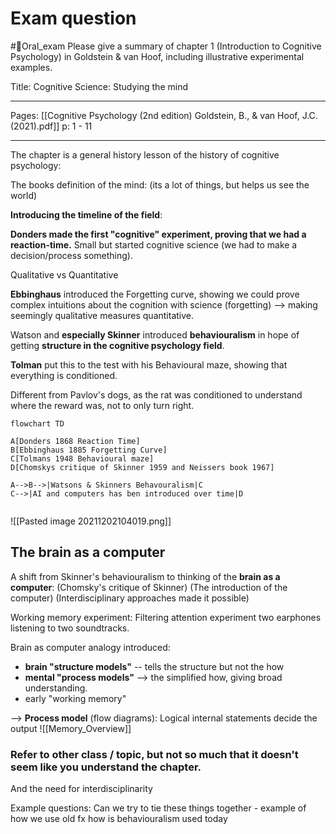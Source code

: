 # Exam question
#📝Oral_exam
Please give a summary of chapter 1 (Introduction to Cognitive Psychology) in Goldstein & van Hoof, including illustrative experimental examples.

Title:
Cognitive Science: Studying the mind
___ 
Pages: [[Cognitive Psychology (2nd edition) Goldstein, B., & van Hoof, J.C. (2021).pdf]] 
p: 1 - 11

---

The chapter is a general history lesson of the history of cognitive psychology: 

The books definition of the mind: (its a lot of things, but helps us see the world)

**Introducing the timeline of the field**:

**Donders made the first "cognitive" experiment, proving that we had a reaction-time.** Small but started cognitive science (we had to make a decision/process something).

Qualitative vs Quantitative

**Ebbinghaus** introduced the Forgetting curve, showing we could prove complex intuitions about the cognition with science (forgetting) 
--> making seemingly qualitative measures quantitative.


Watson and **especially Skinner** introduced **behaviouralism** in hope of getting **structure in the cognitive psychology field**.

**Tolman** put this to the test with his Behavioural maze, showing that everything is conditioned. 

Different from Pavlov's dogs, as the rat was conditioned to understand where the reward was, not to only turn right. 


```mermaid
flowchart TD

A[Donders 1868 Reaction Time]
B[Ebbinghaus 1885 Forgetting Curve]
C[Tolmans 1948 Behavioural maze]
D[Chomskys critique of Skinner 1959 and Neissers book 1967]

A-->B-->|Watsons & Skinners Behavouralism|C
C-->|AI and computers has ben introduced over time|D


```
![[Pasted image 20211202104019.png]]


## The brain as a computer
A shift from Skinner's behaviouralism to thinking of the **brain as a computer**:
(Chomsky's critique of Skinner)
(The introduction of the computer)
(Interdisciplinary approaches made it possible)

Working memory experiment: Filtering attention experiment two earphones listening to two soundtracks.

 
 Brain as computer analogy introduced:
 - **brain "structure models"** -- tells the structure but not the how
- **mental "process models"** --> the simplified how, giving broad understanding.
- early "working memory"
 
 --> **Process model** (flow diagrams):
Logical internal statements decide the output
 ![[Memory_Overview]]
 
 
 ### Refer to other class / topic, but not so much that it doesn't seem like you understand the chapter.
 And the need for interdisciplinarity
 
 
 Example questions:
Can we try to tie these things together - example of how we use old 
fx how is behaviouralism used today 